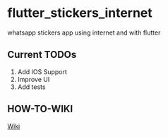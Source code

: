 # flutter_stickers_internet

whatsapp stickers app using internet and with flutter

## Current TODOs

1) Add IOS Support
2) Improve UI
3) Add tests


## HOW-TO-WIKI

[Wiki](https://github.com/viztushar/flutter_whatsapp_stickers_internet/wiki)
